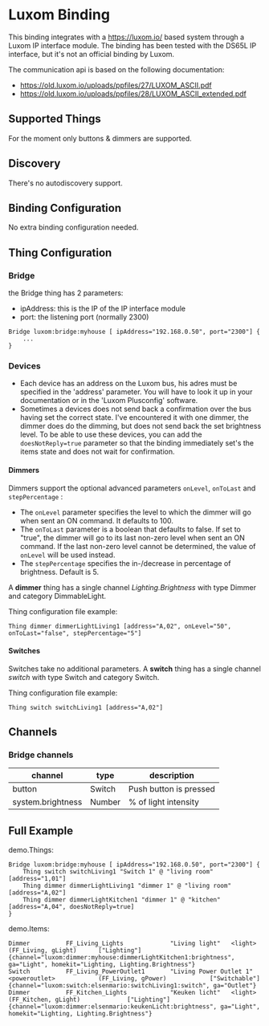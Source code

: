 # Luxom Binding

This binding integrates with a https://luxom.io/ based system through a Luxom IP interface module.
The binding has been tested with the DS65L IP interface, but it's not an official binding by Luxom.

The communication api is based on the following documentation: 

- https://old.luxom.io/uploads/ppfiles/27/LUXOM_ASCII.pdf
- https://old.luxom.io/uploads/ppfiles/28/LUXOM_ASCII_extended.pdf

## Supported Things

For the moment only buttons & dimmers are supported.

## Discovery

There's no autodiscovery support.

## Binding Configuration

No extra binding configuration needed.

## Thing Configuration

### Bridge

the Bridge thing has 2 parameters:

- ipAddress: this is the IP of the IP interface module 
- port: the listening port (normally 2300)

```
Bridge luxom:bridge:myhouse [ ipAddress="192.168.0.50", port="2300"] {
    ...
}
```

### Devices

- Each device has an address on the Luxom bus, his adres must be specified in the 'address' parameter. You will have to look it up in your documentation or in the 'Luxom Plusconfig' software.
- Sometimes a devices does not send back a confirmation over the bus having set the correct state. I've encountered it with one dimmer, the dimmer does do the dimming, but does not send back the set brightness level. To be able to use these devices, you can add the `doesNotReply=true` parameter so that the binding immediately set's the items state and does not wait for confirmation.
  
#### Dimmers

Dimmers support the optional advanced parameters `onLevel`, `onToLast` and `stepPercentage` :

- The `onLevel` parameter specifies the level to which the dimmer will go when sent an ON command. It defaults to 100.
- The `onToLast` parameter is a boolean that defaults to false. If set to "true", the dimmer will go to its last non-zero level when sent an ON command. If the last non-zero level cannot be determined, the value of `onLevel` will be used instead.
- The `stepPercentage` specifies the in-/decrease in percentage of brightness. Default is 5.

A **dimmer** thing has a single channel *Lighting.Brightness* with type Dimmer and category DimmableLight.

Thing configuration file example:

```
Thing dimmer dimmerLightLiving1 [address="A,02", onLevel="50", onToLast="false", stepPercentage="5"]
```

#### Switches

Switches take no additional parameters.
A **switch** thing has a single channel *switch* with type Switch and category Switch.

Thing configuration file example:

```
Thing switch switchLiving1 [address="A,02"]
```

## Channels

### Bridge channels

| channel           | type   | description            |
|-------------------|--------|------------------------|
| button            | Switch | Push button is pressed |
| system.brightness | Number | % of light intensity   |

## Full Example

demo.Things:
```
Bridge luxom:bridge:myhouse [ ipAddress="192.168.0.50", port="2300"] {
    Thing switch switchLiving1 "Switch 1" @ "living room" [address="1,01"]
    Thing dimmer dimmerLightLiving1 "dimmer 1" @ "living room" [address="A,02"]
    Thing dimmer dimmerLightKitchen1 "dimmer 1" @ "kitchen" [address="A,04", doesNotReply=true]
}
```

demo.Items:
```
Dimmer          FF_Living_Lights             "Living light"   <light>            (FF_Living, gLight)      ["Lighting"] {channel="luxom:dimmer:myhouse:dimmerLightKitchen1:brightness", ga="Light", homekit="Lighting, Lighting.Brightness"}
Switch          FF_Living_PowerOutlet1       "Living Power Outlet 1"   <poweroutlet>            (FF_Living, gPower)            ["Switchable"] {channel="luxom:switch:elsenmario:switchLiving1:switch", ga="Outlet"}
Dimmer          FF_Kitchen_Lights            "Keuken licht"   <light>            (FF_Kitchen, gLight)             ["Lighting"] {channel="luxom:dimmer:elsenmario:keukenLicht:brightness", ga="Light", homekit="Lighting, Lighting.Brightness"}
```
